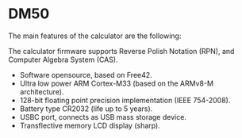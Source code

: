 # DM50
The main features of the calculator are the following:

The calculator firmware supports Reverse Polish Notation (RPN), and Computer Algebra System (CAS).

 - Software opensource, based on Free42.
 - Ultra low power ARM Cortex-M33  (based on the ARMv8-M architecture).
 - 128-bit floating point precision implementation (IEEE 754-2008).
 - Battery type CR2032 (life up to 5 years).
 - USBC port, connects as USB mass storage device.
 - Transflective memory LCD display (sharp).
